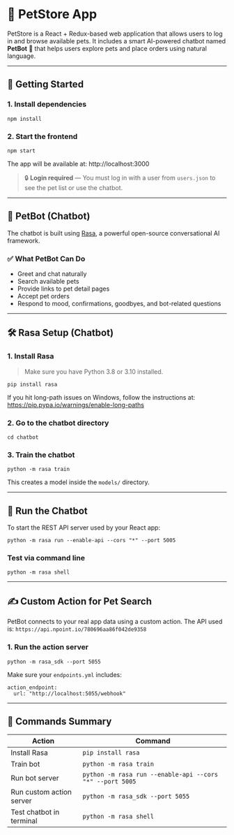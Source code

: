 
# 🐾 PetStore App

PetStore is a React + Redux-based web application that allows users to log in and browse available pets. It includes a smart AI-powered chatbot named **PetBot** 🤖 that helps users explore pets and place orders using natural language.

---

## 🚀 Getting Started

### 1. Install dependencies

```
npm install
```

### 2. Start the frontend

```
npm start
```

The app will be available at:
http://localhost:3000

> 🔒 **Login required** — You must log in with a user from `users.json` to see the pet list or use the chatbot.

---

## 🧠 PetBot (Chatbot)

The chatbot is built using [Rasa](https://rasa.com/), a powerful open-source conversational AI framework.

### ✅ What PetBot Can Do

- Greet and chat naturally
- Search available pets
- Provide links to pet detail pages
- Accept pet orders
- Respond to mood, confirmations, goodbyes, and bot-related questions

---

## 🛠️ Rasa Setup (Chatbot)

### 1. Install Rasa

> Make sure you have Python 3.8 or 3.10 installed.

```
pip install rasa
```

If you hit long-path issues on Windows, follow the instructions at:
https://pip.pypa.io/warnings/enable-long-paths

### 2. Go to the chatbot directory

```
cd chatbot
```

### 3. Train the chatbot

```
python -m rasa train
```

This creates a model inside the `models/` directory.

---

## 🧪 Run the Chatbot

To start the REST API server used by your React app:

```
python -m rasa run --enable-api --cors "*" --port 5005
```

### Test via command line

```
python -m rasa shell
```

---

## ✍️ Custom Action for Pet Search

PetBot connects to your real app data using a custom action.
The API used is: `https://api.npoint.io/780696aa86f042de9358`

### 1. Run the action server

```
python -m rasa_sdk --port 5055
```

Make sure your `endpoints.yml` includes:

```
action_endpoint:
  url: "http://localhost:5055/webhook"
```

---

## 🔄 Commands Summary

| Action                        | Command                                                           |
|------------------------------|-------------------------------------------------------------------|
| Install Rasa                 | `pip install rasa`                                                |
| Train bot                    | `python -m rasa train`                                            |
| Run bot server               | `python -m rasa run --enable-api --cors "*" --port 5005`          |
| Run custom action server     | `python -m rasa_sdk --port 5055`                                  |
| Test chatbot in terminal     | `python -m rasa shell`                                            |
